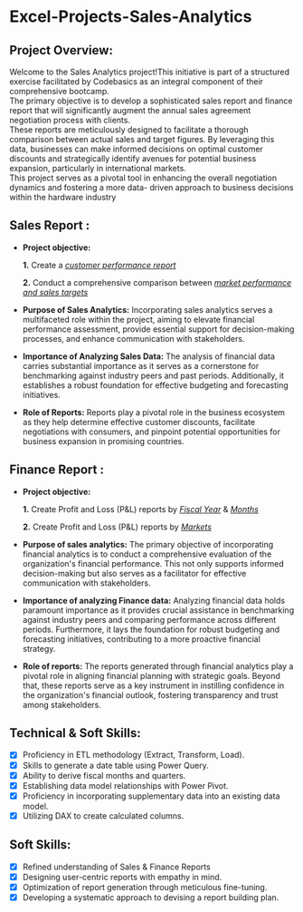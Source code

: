 # Excel-Projects-Sales-Analytics

## Project Overview:
   Welcome to the Sales Analytics project!This initiative is part of a structured exercise facilitated by Codebasics as an integral component of their 
   comprehensive bootcamp.  
   The primary objective is to develop a sophisticated sales report and finance report that will significantly augment the annual sales 
   agreement negotiation process with clients.  
   These reports are meticulously designed to facilitate a thorough comparison between actual sales and target figures. By leveraging this data, businesses can 
   make informed decisions on optimal customer discounts and strategically identify avenues for potential business expansion, particularly in international 
   markets.   
   This project serves as a pivotal tool in enhancing the overall negotiation dynamics and fostering a more data- 
   driven approach to business decisions within the hardware industry

## Sales Report :


- **Project objective:** 

    **1.** Create a _[customer performance report](https://github.com/yasminswain/Excel-Projects-Sales-Analytics/blob/main/Customer%20Net%20Sales%20Performance.pdf)_ 

    **2.** Conduct a comprehensive comparison between _[market performance and sales targets](https://github.com/yasminswain/Excel-Projects-Sales-Analytics/blob/main/Market%20Performance%20VS%20Target.pdf)_

- **Purpose of Sales Analytics:**
  Incorporating sales analytics serves a multifaceted role within the project, aiming to elevate financial performance assessment, provide essential support for 
  decision-making processes, and enhance communication with stakeholders.
- **Importance of Analyzing Sales Data:**
  The analysis of financial data carries substantial importance as it serves as a cornerstone for benchmarking against industry peers and past periods. 
  Additionally, it establishes a robust foundation for effective budgeting and forecasting initiatives.
- **Role of Reports:**
  Reports play a pivotal role in the business ecosystem as they help determine effective customer discounts, facilitate negotiations with consumers, and pinpoint 
  potential opportunities for business expansion in promising countries.

## Finance Report :

- **Project objective:** 

    **1.** Create Profit and Loss (P&L) reports by _[Fiscal Year](https://github.com/yasminswain/Excel-Projects-Sales-Analytics/blob/main/P%20%26%20L%20Statements%20by%20Fiscal%20Year.pdf)_ & _[Months](https://github.com/yasminswain/Excel-Projects-Sales-Analytics/blob/main/P%26L%20Statement%20by%20Months.pdf)_ 

   **2.** Create Profit and Loss (P&L) reports by _[Markets](https://github.com/yasminswain/Excel-Projects-Sales-Analytics/blob/main/P%26L%20Statement%20by%20Markets.pdf)_

- **Purpose of sales analytics:**
    The primary objective of incorporating financial analytics is to conduct a comprehensive evaluation of the organization's financial performance. This not only 
    supports informed decision-making but also serves as a facilitator for effective communication with stakeholders.

- **Importance of analyzing Finance data:**
    Analyzing financial data holds paramount importance as it provides crucial assistance in benchmarking against industry 
    peers and comparing performance across different periods. Furthermore, it lays the foundation for robust budgeting and forecasting initiatives, contributing to 
    a more proactive financial strategy.

- **Role of reports:**
    The reports generated through financial analytics play a pivotal role in aligning financial planning with strategic goals. Beyond that, these reports serve as 
    a key instrument in instilling confidence in the organization's financial outlook, fostering transparency and trust among stakeholders.
  
## Technical & Soft Skills:
- [x]	Proficiency in ETL methodology (Extract, Transform, Load).
- [x]	Skills to generate a date table using Power Query.
- [x]	Ability to derive fiscal months and quarters.
- [x]	Establishing data model relationships with Power Pivot.
- [x]	Proficiency in incorporating supplementary data into an existing data model.
- [x]	Utilizing DAX to create calculated columns.

## Soft Skills:
- [x]	Refined understanding of Sales & Finance Reports
- [x]	Designing user-centric reports with empathy in mind.
- [x]	Optimization of report generation through meticulous fine-tuning.
- [x]	Developing a systematic approach to devising a report building plan.
